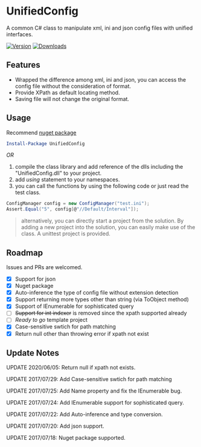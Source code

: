 # UnifiedConfig
A common C# class to manipulate xml, ini and json config files with unified interfaces.

[![Version](https://img.shields.io/nuget/v/UnifiedConfig.svg)](https://www.nuget.org/packages/UnifiedConfig)
[![Downloads](https://img.shields.io/nuget/dt/UnifiedConfig.svg)](https://www.nuget.org/packages/UnifiedConfig)

## Features
* Wrapped the difference among xml, ini and json, you can access the config file without the consideration of format.
* Provide XPath as default locating method.
* Saving file will not change the original format.

## Usage
Recommend [nuget package](https://www.nuget.org/packages/UnifiedConfig)
```powershell
Install-Package UnifiedConfig
```
*OR*
1. compile the class library and add reference of the dlls including the "UnifiedConfig.dll" to your project.
2. add *using* statement to your namespaces.
3. you can call the functions by using the following code or just read the test class.

```C#
ConfigManager config = new ConfigManager("test.ini");
Assert.Equal("5", config[@"//Default/Interval"]);
```
> alternatively, you can directly start a project from the solution. By adding a new project into the solution, you can easily make use of the class. A unittest project is provided.

## Roadmap

Issues and PRs are welcomed.

- [X] Support for json
- [X] Nuget package
- [X] Auto-inference the type of config file without extension detection
- [X] Support returning more types other than string (via ToObject<T> method)
- [X] Support of IEnumerable for sophisticated query
- [ ] ~~Support for int indexer~~ is removed since the xpath supported already
- [ ] *Ready to go* template project
- [X] Case-sensitive swtich for path matching
- [X] Return null other than throwing error if xpath not exist

## Update Notes
UPDATE 2020/06/05: Return null if xpath not exists.

UPDATE 2017/07/29: Add Case-sensitive swtich for path matching

UPDATE 2017/07/25: Add Name property and fix the IEnumerable bug.

UPDATE 2017/07/24: Add IEnumerable support for sophisticated query.

UPDATE 2017/07/22: Add Auto-inference and type conversion.

UPDATE 2017/07/20: Add json support.

UPDATE 2017/07/18: Nuget package supported.